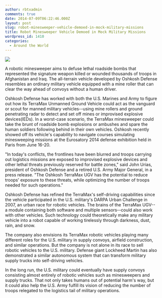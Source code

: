```yaml
---
author: rbtxadmin
comments: true
date: 2014-07-09T06:22:46.000Z
layout: post
slug: robot-minesweeper-vehicle-demoed-in-mock-military-missions
title: Robot Minesweeper Vehicle Demoed in Mock Military Missions
wordpress_id: 1410
categories:
  - Around the World
---
```


![](http://spectrum.ieee.org/img/2dceae31-f3d9-44b8-8f33-fa2af46ecda8-1404228707011.jpg)

A robotic minesweeper aims to defuse lethal roadside bombs that represented the signature weapon killed or wounded thousands of troops in Afghanistan and Iraq. The all-terrain vehicle developed by Oshkosh Defense resembles an ordinary military vehicle equipped with a mine roller that can clear the way ahead of convoys without a human driver.

Oshkosh Defense has worked with both the U.S. Marines and Army to figure out how its TerraMax Unmanned Ground Vehicle could act as the vanguard or scout for manned military vehicles--using mine rollers and ground penetrating radar to detect and set off mines or improvised explosive devices(IEDs). In a worst-case scenario, the TerraMax minesweeper could take the brunt of roadside bomb explosions or ambushes and spare the human soldiers following behind in their own vehicles. Oshkosh recently showed off its vehicle's capability to navigate courses simulating minesweeping missions at the Eurosatory 2014 defense exhibition held in Paris from June 16-20.

"In today's conflicts, the frontlines have been blurred and troops carrying out logistics missions are exposed to improvised explosive devices and other lethal threats previously reserved for battle zones," said John Urias, president of Oshkosh Defense and a retired U.S. Army Major General, in a press release. "The Oshkosh TerraMax UGV has the potential to reduce troops' exposure to these threats, while optimizing the number of troops needed for such operations."

Oshkosh Defense has refined the TerraMax's self-driving capabilities since the vehicle participated in the U.S. military's DARPA Urban Challenge in 2007, an urban race for robotic vehicles. The brains of the TerraMax UGV--a module containing both software and multiple sensors--could also work with other vehicles. Such technology could theoretically make any military vehicle into a robot capable of working tirelessly through darkness, dust, rain, and snow.

The company also envisions its TerraMax robotic vehicles playing many different roles for the U.S. military in supply convoys, airfield construction, and similar operations. But the company is not alone in its race to sell robotic vehicles to the U.S. military. Defense giant Lockheed Martin has also demonstrated a similar autonomous system that can transform military supply trucks into self-driving vehicles.

In the long run, the U.S. military could eventually have supply convoys consisting almost entirely of robotic vehicles such as minesweepers and supply trucks. That not only takes humans out of potential harm's way, but it could also help the U.S. Army fulfill its vision of reducing the number of troops relegated to the logistics tail of military operations.
